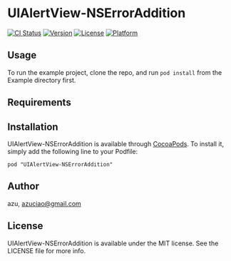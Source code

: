 # UIAlertView-NSErrorAddition

[![CI Status](http://img.shields.io/travis/azu/UIAlertView-NSErrorAddition.svg?style=flat)](https://travis-ci.org/azu/UIAlertView-NSErrorAddition)
[![Version](https://img.shields.io/cocoapods/v/UIAlertView-NSErrorAddition.svg?style=flat)](http://cocoadocs.org/docsets/UIAlertView-NSErrorAddition)
[![License](https://img.shields.io/cocoapods/l/UIAlertView-NSErrorAddition.svg?style=flat)](http://cocoadocs.org/docsets/UIAlertView-NSErrorAddition)
[![Platform](https://img.shields.io/cocoapods/p/UIAlertView-NSErrorAddition.svg?style=flat)](http://cocoadocs.org/docsets/UIAlertView-NSErrorAddition)

## Usage

To run the example project, clone the repo, and run `pod install` from the Example directory first.

## Requirements

## Installation

UIAlertView-NSErrorAddition is available through [CocoaPods](http://cocoapods.org). To install
it, simply add the following line to your Podfile:

    pod "UIAlertView-NSErrorAddition"

## Author

azu, azuciao@gmail.com

## License

UIAlertView-NSErrorAddition is available under the MIT license. See the LICENSE file for more info.

